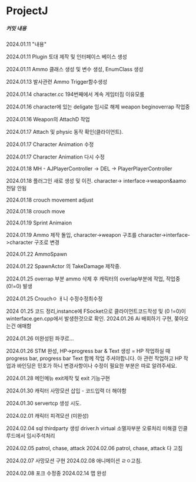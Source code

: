 ProjectJ
=============


##### 커밋 내용
2024.01.11 "내용"

2024.01.11 Plugin 토대 제작 및 인터페이스 베이스 생성 

2024.01.11 Ammo 클래스 생성 및 변수 생성, EnumClass 생성

2024.01.13  발사관련 Ammo Trigger함수생성

2024.01.14 character.cc 194번째에서 계속 게임터짐 이유모룸

2024.01.16 character에 있는 deligate 임시로 해제 weapon beginoverrap 작업중

2024.01.16 Weapon의 AttachD 작업

2024.01.17 Attach 및 physic 동작 확인(클라이언트).

2024.01.17 Character Animation 수정

2024.01.17 Character Animation 다시 수정

2024.01.18 MH - AJPlayerController -> DEL -> PlayerPlayerController

2024.01.18 플러그인 새로 생성 및 이전. character-> interface->weapon&aamo 전달 안됨

2024.01.18 crouch movement adjust 

2024.01.18 crouch move 

2024.01.19 Sprint Animaion 

2024.01.19 Ammo 제작 돌입, character->weapon 구조를 character->interface->character 구조로 변경

2024.01.22 AmmoSpawn

2024.01.22 SpawnActor 의 TakeDamage 제작중.

2024.01.25 overrap 부분 ammo 삭제 후 캐릭터의 overlap부분에 작업, 작업중(0!=0) 발생

2024.01.25 Crouchㅇ ㅐ니 수정수정최수정

2024 01.25 코드 정리,instance에 FSocket으로 클라이언트코드작성 및 (0 !=0)이 winterface.gen.cpp에서 발생한것으로 확인.
2024.01.26 Ai 배회하기 구현, 쫒아오는건 애매함

2024.01.26 미완성된 파쿠르...

2024.01.26 STM 완성, HP->progress bar & Text 생성 = HP 작업하실 때 progress bar, progress bar Text 함께 작업 주셔야합니다. 아 관련 작업하고 HP 작업과 바인딩은 민호가 하니 변경사항이나 수정이 필요한 부분은 따로 알려주세요. 

2024.01.28  메인메뉴 exit제작 및 exit 기능구현

2024.01.30 캐릭터 사망모션 삽입 - 코드입력 더 해야함

2024.01.30 servertcp 생성 시도.

2024.02.01 캐릭터 피격모션 (미완성)

2024.02.04 sql thirdparty 생성 driver.h virtual 소멸자부분 오류처리 미해결 인클루드에서 임시주석처리

2024.02.05 patrol, chase, attack 
2024.02.06 patrol, chase, attack 다 고침

2024.02.07 사망모션 구현
2024.02.08 애니메이션 ㄹㅇ고침.

2024.02.08 포크 수정중
2024.02.14 맵 완성